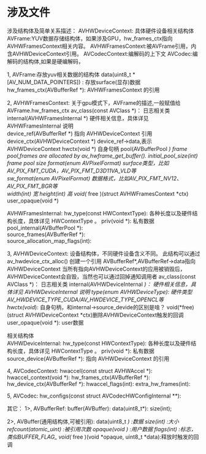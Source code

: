 # 涉及文件

涉及结构体及简单关系描述：
AVHWDeviceContext: 具体硬件设备相关结构体
AVFrame:YUV数据存储结构体，如果涉及GPU，hw_frames_ctx指向AVHWFramesContext相关内容。
AVHWFramesContext:被AVFrame引用，内含AVHWDeviceContext引用。
AVCodecContext:编解码的上下文
AVCodec:编解码的结构体,如果是硬编解码，



1, AVFrame:存放yuv相关数据的结构体
data(uint8_t *[AV_NUM_DATA_POINTERS]) :		存放surface(显存)数据
hw_frames_ctx(AVBufferRef *):				AVHWFramesContext 的引用

2, AVHWFramesContext:
关于gpu模式下，AVFrame的描述,一般赋值给AVFrame.hw_frames_ctx
av_class(const AVClass *)：				日志相关类
internal(AVHWFramesInternal *)			硬件相关信息，具体详见 AVHWFramesInternal 说明			
device_ref(AVBufferRef *)				指向 AVHWDeviceContext 引用
device_ctx(AVHWDeviceContext *)			device_ref->data,表示AVHWDeviceContext
hwctx(void *)							自身句柄
pool(AVBufferPool *)					frame pool,frames are allocated by av_hwframe_get_buffer().
initial_pool_size(int)					frame pool size
format(enum AVPixelFormat)				surface类型，比如AV_PIX_FMT_CUDA，AV_PIX_FMT_D3D11VA_VLD等		
sw_format(enum AVPixelFormat)			数据格式，比如AV_PIX_FMT_NV12、AV_PIX_FMT_BGR等			
width(int)								宽
height(int)								高
void(* 	free )(struct AVHWFramesContext *ctx)
user_opaque(void *)

AVHWFramesInternal: hw_type(const HWContextType):	各种长度以及硬件结构长度，具体详见 HWContextType 。
					priv(void *):					私有数据
					pool_internal(AVBufferPool *):	
					source_frames(AVBufferRef *):	
					source_allocation_map_flags(int):

3, AVHWDeviceContext:
设备结构体，不同硬件设备含义不同。
此结构可以通过 av_hwdevice_ctx_alloc() 创建一个引用 AVBufferRef*,AVBufferRef->data指向AVHWDeviceContext
当所有指向AVHWDeviceContext的应用被销毁后，AVHWDeviceContext会自毁，当然也可以通过回掉通知调用者
av_class(const AVClass *)：				日志相关类
internal(AVHWDeviceInternal *)：		硬件相关信息，具体详见 AVHWDeviceInternal 说明
type(enum AVHWDeviceType):				硬件类型AV_HWDEVICE_TYPE_CUDA/AV_HWDEVICE_TYPE_OPENCL等	
hwctx(void*):							自身句柄，和internal->source_devide的区别是啥？
void(*free)(struct AVHWDeviceContext *ctx)删除AVHWDeviceContext触发的回调
user_opaque(void *):					user数据												
	
相关结构体	
AVHWDeviceInternal: hw_type(const HWContextType):	各种长度以及硬件结构长度，具体详见 HWContextType 。
					priv(void *):					私有数据
					source_device(AVBufferRef *):	指向 AVHWDeviceContext 的引用

4, AVCodecContext:
hwaccel(const struct AVHWAccel *):
hwaccel_context(void *):
hw_frames_ctx(AVBufferRef *):
hw_device_ctx(AVBufferRef *):
hwaccel_flags(int):
extra_hw_frames(int):

5, AVCodec:
hw_configs(const struct AVCodecHWConfigInternal **):

其它：
1>, AVBufferRef:
buffer(AVBuffer):
data(uint8_t*):
size(int);

2>, AVBuffer(通用结构体,可被引用):
data(uint8_t *)				:数据
size(int)					:大小
refcount(atomic_uint)		:被引用次数
opaque(void *)				:用户数据
flags(int)					:标志，类似BUFFER_FLAG_*
void(* 	free )(void *opaque, uint8_t *data):释放时触发的回调